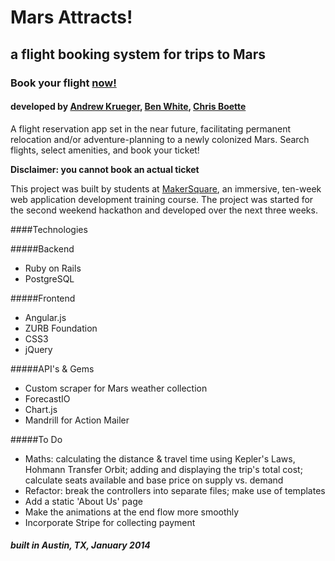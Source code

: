 # Mars Attracts!
## a flight booking system for trips to Mars

### Book your flight [now!](http://marsattracts.com) 


#### developed by [Andrew Krueger](https://github.com/akrueger/), [Ben White](https://github.com/bensbigolbeard/), [Chris Boette](https://github.com/chrisbodhi/)

A flight reservation app set in the near future, facilitating permanent relocation and/or adventure-planning to a newly colonized Mars. Search flights, select amenities, and book your ticket!

**Disclaimer: you cannot book an actual ticket**

This project was built by students at [MakerSquare](http://themakersquare.com), an immersive, ten-week web application development training course. The project was started for the second weekend hackathon and developed over the next three weeks.

####Technologies

#####Backend
- Ruby on Rails
- PostgreSQL

#####Frontend
- Angular.js
- ZURB Foundation
- CSS3
- jQuery

#####API's &amp; Gems
- Custom scraper for Mars weather collection
- ForecastIO
- Chart.js
- Mandrill for Action Mailer

#####To Do
- Maths: calculating the distance &amp; travel time using Kepler's Laws, Hohmann Transfer Orbit; adding and displaying the trip's total cost; calculate seats available and base price on supply vs. demand
- Refactor: break the controllers into separate files; make use of templates 
- Add a static 'About Us' page
- Make the animations at the end flow more smoothly
- Incorporate Stripe for collecting payment


##### built in Austin, TX, January 2014 
